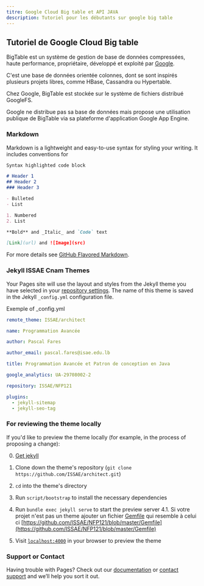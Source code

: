 ```yaml
---
titre: Google Cloud Big table et API JAVA 
description: Tutoriel pour les débutants sur google big table
---
```

## Tutoriel de Google Cloud Big table

BigTable est un système de gestion de base de données compressées, haute performance, propriétaire, développé et exploité par [Google](https://www.google.com).

C'est une base de données orientée colonnes, dont se sont inspirés plusieurs projets libres, comme HBase, Cassandra ou Hypertable.

Chez Google, BigTable est stockée sur le système de fichiers distribué GoogleFS.

Google ne distribue pas sa base de données mais propose une utilisation publique de BigTable via sa plateforme d'application Google App Engine.
### Markdown

Markdown is a lightweight and easy-to-use syntax for styling your writing. It includes conventions for

```markdown
Syntax highlighted code block

# Header 1
## Header 2
### Header 3

- Bulleted
- List

1. Numbered
2. List

**Bold** and _Italic_ and `Code` text

[Link](url) and ![Image](src)
```

For more details see [GitHub Flavored Markdown](https://guides.github.com/features/mastering-markdown/).

### Jekyll ISSAE Cnam Themes

Your Pages site will use the layout and styles from the Jekyll theme you have selected in your [repository settings](https://github.com/ISSAE/ISSAE.github.io/settings). The name of this theme is saved in the Jekyll `_config.yml` configuration file.

Exemple of _config.yml

```yml
remote_theme: ISSAE/architect

name: Programmation Avancée 

author: Pascal Fares

author_email: pascal.fares@isae.edu.lb

title: Programmation Avancée et Patron de conception en Java

google_analytics: UA-29708002-2

repository: ISSAE/NFP121

plugins:
  - jekyll-sitemap
  - jekyll-seo-tag
```


### For reviewing the theme locally

If you'd like to preview the theme locally (for example, in the process of proposing a change):

0. [Get jekyll](https://jekyllrb.com/docs/installation/windows/)

1. Clone down the theme's repository (`git clone https://github.com/ISSAE/architect.git`)
2. `cd` into the theme's directory
3. Run `script/bootstrap` to install the necessary dependencies
4. Run `bundle exec jekyll serve` to start the preview server
   4.1. Si votre projet n'est pas un theme ajouter un fichier [Gemfile](https://github.com/ISSAE/NFP121/blob/master/Gemfile) qui resemble à celui ci [https://github.com/ISSAE/NFP121/blob/master/Gemfile](https://github.com/ISSAE/NFP121/blob/master/Gemfile)
5. Visit [`localhost:4000`](http://localhost:4000) in your browser to preview the theme

### Support or Contact

Having trouble with Pages? Check out our [documentation](https://help.github.com/categories/github-pages-basics/) or [contact support](https://github.com/contact) and we’ll help you sort it out.
